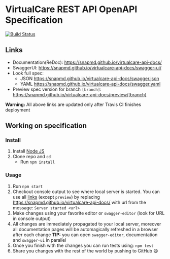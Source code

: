 # VirtualCare REST API OpenAPI Specification
[![Build Status](https://travis-ci.org/SnapMD/virtualcare-api-docs.svg?branch=master)](https://travis-ci.org/SnapMD/virtualcare-api-docs)

## Links

- Documentation(ReDoc): https://snapmd.github.io/virtualcare-api-docs/
- SwaggerUI: https://snapmd.github.io/virtualcare-api-docs/swagger-ui/
- Look full spec:
    + JSON https://snapmd.github.io/virtualcare-api-docs/swagger.json
    + YAML https://snapmd.github.io/virtualcare-api-docs/swagger.yaml
- Preview spec version for branch `[branch]`: https://snapmd.github.io/virtualcare-api-docs/preview/[branch]

**Warning:** All above links are updated only after Travis CI finishes deployment

## Working on specification
### Install

1. Install [Node JS](https://nodejs.org/)
2. Clone repo and `cd`
    + Run `npm install`

### Usage

1. Run `npm start`
2. Checkout console output to see where local server is started. You can use all [links](#links) (except `preview`) by replacing https://snapmd.github.io/virtualcare-api-docs/ with url from the message: `Server started <url>`
3. Make changes using your favorite editor or `swagger-editor` (look for URL in console output)
4. All changes are immediately propagated to your local server, moreover all documentation pages will be automagically refreshed in a browser after each change
**TIP:** you can open `swagger-editor`, documentation and `swagger-ui` in parallel
5. Once you finish with the changes you can run tests using: `npm test`
6. Share you changes with the rest of the world by pushing to GitHub :smile:
